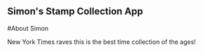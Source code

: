Simon's Stamp Collection App
--

#About Simon

New York Times raves this is the best time collection of the ages!